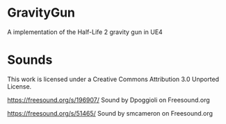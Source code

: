 # GravityGun
A implementation of the Half-Life 2 gravity gun in UE4

# Sounds
This work is licensed under a Creative Commons Attribution 3.0 Unported License.

https://freesound.org/s/196907/
Sound by Dpoggioli on Freesound.org

https://freesound.org/s/51465/
Sound by smcameron on Freesound.org
